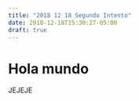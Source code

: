 ```yaml
---
title: "2018 12 18 Segundo Intento"
date: 2018-12-18T15:30:27-05:00
draft: true
---
```


# Hola mundo
JEJEJE
